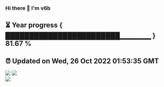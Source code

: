 ### Hi there 👋  I'm v6b  
⏳ Year progress { ████████████████████████▁▁▁▁▁▁ } 81.67 %
---
⏰ Updated on Wed, 26 Oct 2022 01:53:35 GMT
---
![](https://github-readme-stats.vercel.app/api?username=v6b&bg_color=30,e96443,904e95&title_color=fff&text_color=fff&layout=compact)
![](https://github-readme-stats.vercel.app/api/top-langs/?username=v6b&layout=compact&bg_color=30,e96443,904e95&title_color=fff&text_color=fff)  
![](https://gcore.jsdelivr.net/gh/v6b/v6b@main/assets/github-contribution-grid-snake.svg)

